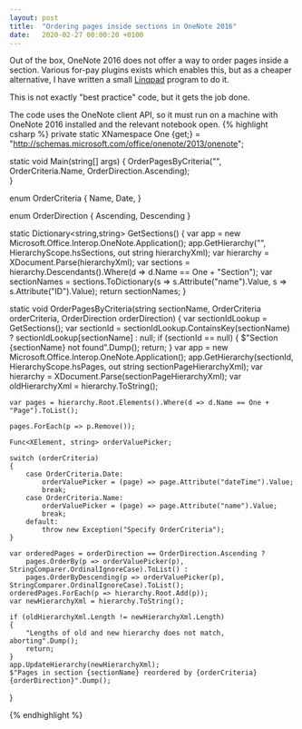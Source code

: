 ```yaml
---
layout: post
title:  "Ordering pages inside sections in OneNote 2016"
date:   2020-02-27 00:00:20 +0100
---
```

Out of the box, OneNote 2016 does not offer a way to order pages inside a section. Various for-pay plugins exists which enables this, but as a cheaper alternative, I have written a small [Linqpad](https://www.linqpad.net) program to do it. 

This is not exactly "best practice" code, but it gets the job done. 

The code uses the OneNote client API, so it must run on a machine with OneNote 2016 installed and the relevant notebook open.
{% highlight csharp %}
private static XNamespace One {get;} = "http://schemas.microsoft.com/office/onenote/2013/onenote";

static void Main(string[] args)
{
	OrderPagesByCriteria("<my section name>", OrderCriteria.Name, OrderDirection.Ascending);	
}

enum OrderCriteria
{
	Name,
	Date,
}

enum OrderDirection
{
	Ascending,
	Descending
}

static Dictionary<string,string> GetSections()
{
	var app = new Microsoft.Office.Interop.OneNote.Application();
	app.GetHierarchy("", HierarchyScope.hsSections, out string hierarchyXml);
	var hierarchy = XDocument.Parse(hierarchyXml);
	var sections = hierarchy.Descendants().Where(d => d.Name == One + "Section");
	var sectionNames = sections.ToDictionary(s => s.Attribute("name").Value, s => s.Attribute("ID").Value);
	return sectionNames;
}

static void OrderPagesByCriteria(string sectionName, OrderCriteria orderCriteria, OrderDirection orderDirection)
{
	var sectionIdLookup = GetSections();
	var sectionId = sectionIdLookup.ContainsKey(sectionName) ? sectionIdLookup[sectionName] : null;
	if (sectionId == null)
	{
		$"Section {sectionName} not found".Dump();
		return;
	}
	var app = new Microsoft.Office.Interop.OneNote.Application();
	app.GetHierarchy(sectionId, HierarchyScope.hsPages, out string sectionPageHierarchyXml);
	var hierarchy = XDocument.Parse(sectionPageHierarchyXml);
	var oldHierarchyXml = hierarchy.ToString();

	var pages = hierarchy.Root.Elements().Where(d => d.Name == One + "Page").ToList();

	pages.ForEach(p => p.Remove());

	Func<XElement, string> orderValuePicker;
	
	switch (orderCriteria)
	{
		case OrderCriteria.Date:
			orderValuePicker = (page) => page.Attribute("dateTime").Value;
			break;
		case OrderCriteria.Name:
			orderValuePicker = (page) => page.Attribute("name").Value;
			break;
		default:
			throw new Exception("Specify OrderCriteria");
	}
	
	var orderedPages = orderDirection == OrderDirection.Ascending ? 
		pages.OrderBy(p => orderValuePicker(p), StringComparer.OrdinalIgnoreCase).ToList() :
		pages.OrderByDescending(p => orderValuePicker(p), StringComparer.OrdinalIgnoreCase).ToList();
	orderedPages.ForEach(p => hierarchy.Root.Add(p));
	var newHierarchyXml = hierarchy.ToString();
	
	if (oldHierarchyXml.Length != newHierarchyXml.Length)
	{
		"Lengths of old and new hierarchy does not match, aborting".Dump();
		return;
	}
	app.UpdateHierarchy(newHierarchyXml);
	$"Pages in section {sectionName} reordered by {orderCriteria} {orderDirection}".Dump();
}

{% endhighlight %}

